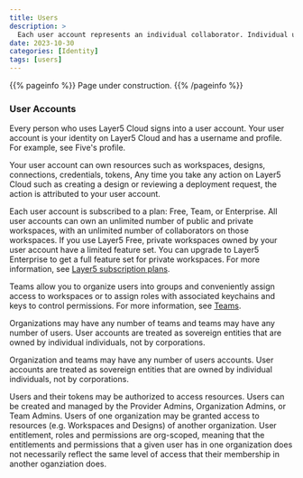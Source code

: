 ```yaml
---
title: Users
description: >
  Each user account represents an individual collaborator. Individual user accounts exist beyond the bounds of organizations.
date: 2023-10-30
categories: [Identity]
tags: [users]
---
```


{{% pageinfo %}}
Page under construction.
{{% /pageinfo %}}

### User Accounts

Every person who uses Layer5 Cloud signs into a user account. Your user account is your identity on Layer5 Cloud and has a username and profile. For example, see Five's profile.

<!-- {{< alert type="warning" title="TODO" >}}Insert Five's user profile here.{{< /alert >}} -->

Your user account can own resources such as workspaces, designs, connections, credentials, tokens, Any time you take any action on Layer5 Cloud such as creating a design or reviewing a deployment request, the action is attributed to your user account.

Each user account is subscribed to a plan: Free, Team, or Enterprise. All user accounts can own an unlimited number of public and private workspaces, with an unlimited number of collaborators on those workspaces. If you use Layer5 Free, private workspaces owned by your user account have a limited feature set. You can upgrade to Layer5 Enterprise to get a full feature set for private workspaces. For more information, see [Layer5 subscription plans](https://layer5.io/pricing).

Teams allow you to organize users into groups and conveniently assign access to workspaces or to assign roles with associated keychains and keys to control permissions. For more information, see [Teams](/cloud/identity/teams).

Organizations may have any number of teams and teams may have any number of users. User accounts are treated as sovereign entities that are owned by individual individuals, not by corporations.


Organization and teams may have any number of users accounts. User accounts are treated as sovereign entities that are owned by individual individuals, not by corporations.

Users and their tokens may be authorized to access resources. Users can be created and managed by the Provider Admins, Organization Admins, or Team Admins. Users of one organization may be granted access to resources (e.g. Workspaces and Designs) of another organization. User entitlement, roles and permissions are org-scoped, meaning that the entitlements and permissions that a given user has in one organization does not necessarily reflect the same level of access that their membership in another oganziation does.